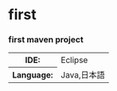 # first<br />
<h3>
first maven project
</h3>
<table>
<tr>
<th>IDE:</th>
<td>Eclipse</td>
</tr>
<tr>
<th>Language:</th>
<td>Java,日本語</td>
</tr>
</table>
